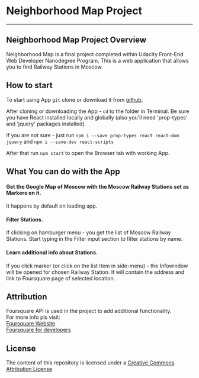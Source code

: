# Neighborhood Map Project
---

## Neighborhood Map Project Overview
Neighborhood Map is a final project completed within Udacity Front-End Web Developer Nanodegree Program. 
This is a web application that allows you to find Railway Stations in Moscow.


## How to start

To start using App `git` clone or download it from [github](https://github.com/rouzrise/neighborhoodMap.git).

After cloning or downloading the App - `cd` to the folder in Terminal.
Be sure you have React installed locally and globally (also you'll need 'prop-types' and 'jquery' packages installed).

If you are not sure - just run 
`npm i --save prop-types react react-dom jquery` and `npm i --save-dev react-scripts`

After that run `npm start` to open the Browser tab with working App.

## What You can do with the App

#### Get the Google Map of Moscow with the Moscow Railway Stations set as Markers on it. 
It happens by default on loading app.

#### Filter Stations.
If clicking on hamburger menu - you get the list of Moscow Railway Stations.
Start typing in the Filter input section to filter stations by name.

#### Learn additional info about Stations.
If you click marker (or click on the list Item in side-menu) - the Infowindow will be opened for chosen Railway Station. It will contain the address and link to Foursquare page of selected location.

## Attribution
Foursquare API is used in the project to add additional functionality.      
For more info pls visit:     
[Foursquare Website](https://foursquare.com/)      
[Foursquare for developers](https://developer.foursquare.com/)      

## License

The content of this repository is licensed under a [Creative Commons Attribution License](https://creativecommons.org/licenses/by/3.0/us/) 
